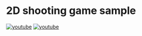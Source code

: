 # 2D shooting game sample
[![youtube](https://img.youtube.com/vi/xgc9fPv7vnY/0.jpg)](http://www.youtube.com/watch?v=xgc9fPv7vnY "Play sound and add sprite by mouse click.")
[![youtube](https://img.youtube.com/vi/B78INru-fmY/0.jpg)](http://www.youtube.com/watch?v=B78INru-fmY "Enemy random move")